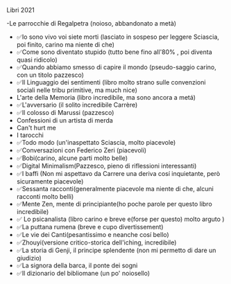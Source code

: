 Libri 2021  
  
-Le parrocchie di Regalpetra (noioso, abbandonato a metà)  
- ✅Io sono vivo voi siete morti (lasciato in sospeso per leggere Sciascia, poi finito, carino ma niente di che)  
- ✅Come sono diventato stupido (tutto bene fino all'80% , poi diventa quasi ridicolo)  
- ✅Quando abbiamo smesso di capire il mondo (pseudo-saggio carino, con un titolo pazzesco)  
- ✅Il Linguaggio dei sentimenti (libro molto strano sulle convenzioni sociali nelle tribu primitive, ma much nice)  
- L'arte della Memoria (libro incredibile, ma sono ancora a metá)  
- ✅L'avversario (il solito incredibile Carrère)  
- ✅Il colosso di Marussi (pazzesco)  
- Confessioni di un artista di merda  
- Can't hurt me  
- I tarocchi  
- ✅Todo modo (un'inaspettato Sciascia, molto piacevole)  
- ✅Conversazioni con Federico Zeri (piacevoli)  
- ✅Bobi(carino, alcune parti molto belle)  
- ✅Digital Minimalism(Pazzesco, pieno di riflessioni interessanti)  
- ✅I baffi (Non mi aspettavo da Carrere una deriva cosí inquietante, però sicuramente piacevole)  
- ✅Sessanta racconti(generalmente piacevole ma niente di che, alcuni racconti molto belli)  
- ✅Mente Zen, mente di principiante(ho poche parole per questo libro incredibile)  
- ✅ Lo psicanalista (libro carino e breve e(forse per questo) molto arguto )  
- ✅La puttana rumena (breve e cupo divertissement)  
- ✅Le vie dei Canti(pesantissimo e neanche cosí bello)  
- ✅Zhouyi(versione critico-storica dell'iching, incredibile)  
- ✅La storia di Genji, il principe splendente (non mi permetto di dare un giudizio)  
- ✅La signora della barca, il ponte dei sogni  
- ✅Il dizionario del bibliomane (un po' noiosello)

